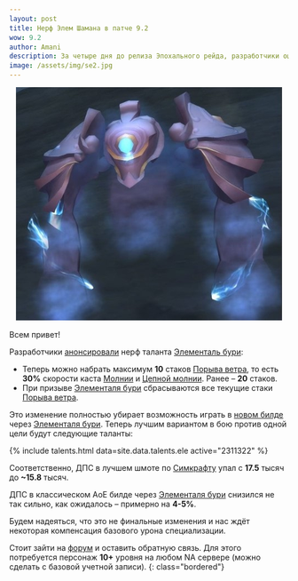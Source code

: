 ```yaml
---    
layout: post
title: Нерф Элем Шамана в патче 9.2
wow: 9.2
author: Amani
description: За четыре дня до релиза Эпохального рейда, разработчики ощутимо ослабили Элементаля бури, практически убив основанный на нем билд для боя против одной цели. 
image: /assets/img/se2.jpg
---
```


<p align="center">
<img src="/assets/img/se2.jpg" > 
</p>

Всем привет!

Разработчики [анонсировали](https://www.wowhead.com/news/elemental-shaman-class-tuning-march-8-326204) нерф таланта [Элементаль бури](https://ru.wowhead.com/spell=192249):

* Теперь можно набрать максимум **10** стаков [Порыва ветра](https://ru.wowhead.com/spell=263806), то есть **30%** скорости каста [Молнии](https://ru.wowhead.com/spell=188196) и [Цепной молнии](https://ru.wowhead.com/spell=188443). Ранее – **20** стаков.
* При призыве [Элементаля бури](https://ru.wowhead.com/spell=192249) сбрасываются все текущие стаки [Порыва ветра](https://ru.wowhead.com/spell=263806).

Это изменение полностью убирает возможность играть в [новом билде](https://stormkeeper.ru/2022/02/14/ele-meme.html) через [Элементаля бури](https://ru.wowhead.com/spell=192249). Теперь лучшим вариантом в бою против одной цели будут следующие таланты:

{% include talents.html data=site.data.talents.ele active="2311322" %}

Соответственно, ДПС в лучшем шмоте по [Симкрафту](http://simulationcraft.org/reports/T28_Raid.html) упал с **17.5** тысяч до **~15.8** тысяч.

ДПС в классическом АоЕ билде через [Элементаля бури](https://ru.wowhead.com/spell=192249) снизился не так сильно, как ожидалось – примерно на **4-5%**.

Будем надеяться, что это не финальные изменения и нас ждёт некоторая компенсация базового урона специализации.

Стоит зайти на [форум](https://us.forums.blizzard.com/en/wow/t/elemental-shaman-class-tuning-march-8/1195446 ) и оставить обратную связь. Для этого потребуется персонаж **10+** уровня на любом NA сервере (можно сделать с базовой учетной записи).
{: class="bordered"}
